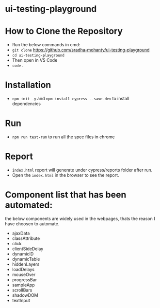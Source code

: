 # ui-testing-playground
# How to Clone the Repository
 * Run the below commands in cmd:
 * `git clone` https://github.com/sradha-mohanty/ui-testing-playground
 * `cd ui-testing-playground`
 * Then open in VS Code
 * `code` .

# Installation
* `npm init -y` and `npm install cypress --save-dev` to install dependencies
# Run
* `npm run test-run` to run all the spec files in chrome
# Report
* `index.html` report will generate under cypress/reports folder after run.
* Open the `index.html` in the browser to see the report.
# Component list that has been automated:
the below components are widely used in the webpages, thats the reason I have choosen to automate.
* ajaxData
* classAttribute
* click
* clientSideDelay
* dynamicID
* dynamicTable
* hiddenLayers
* loadDelays
* mouseOver
* progressBar
* sampleApp
* scrollBars
* shadowDOM
* textInput
